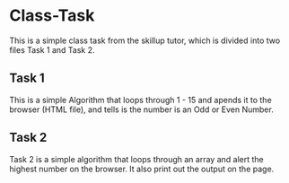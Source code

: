 # Class-Task

This is a simple class task from the skillup tutor, which is divided into two files Task 1 and Task 2.

## Task 1

This is a simple Algorithm that loops through 1 - 15 and apends it to the browser (HTML file), and tells is the number is an Odd or Even Number.

## Task 2

Task 2 is a simple algorithm that loops through an array and alert the highest number on the browser. It also print out the output on the page.
